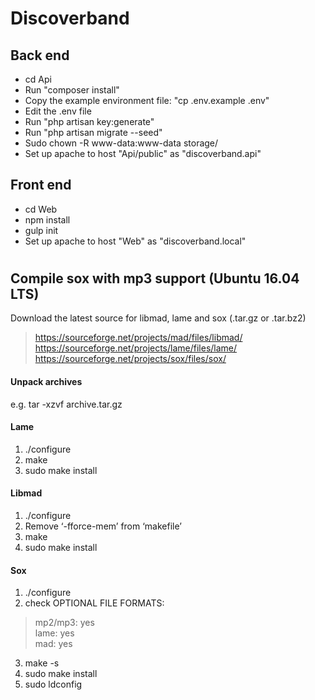 # Discoverband

## Back end
* cd Api
* Run "composer install"
* Copy the example environment file: "cp .env.example .env"
* Edit the .env file
* Run "php artisan key:generate"
* Run "php artisan migrate --seed"
* Sudo chown -R www-data:www-data storage/
* Set up apache to host "Api/public" as "discoverband.api"

## Front end
* cd Web
* npm install
* gulp init
* Set up apache to host "Web" as "discoverband.local"

#

## Compile sox with mp3 support (Ubuntu 16.04 LTS)

Download the latest source for libmad, lame and sox (.tar.gz or .tar.bz2)

> https://sourceforge.net/projects/mad/files/libmad/  
> https://sourceforge.net/projects/lame/files/lame/  
> https://sourceforge.net/projects/sox/files/sox/  

#### Unpack archives
e.g. tar -xzvf archive.tar.gz

#### Lame
1. ./configure
2. make
3. sudo make install

#### Libmad
1. ./configure
2. Remove ‘-fforce-mem’ from ‘makefile’
3. make
4. sudo make install

#### Sox
1. ./configure
2. check OPTIONAL FILE FORMATS: 
> mp2/mp3: yes  
> lame: yes  
> mad: yes  
3. make -s
4. sudo make install
5. sudo ldconfig